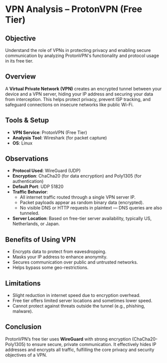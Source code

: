 # VPN Analysis – ProtonVPN (Free Tier)

## Objective
Understand the role of VPNs in protecting privacy and enabling secure communication by analyzing ProtonVPN's functionality and protocol usage in its free tier.

## Overview
A **Virtual Private Network (VPN)** creates an encrypted tunnel between your device and a VPN server, hiding your IP address and securing your data from interception. This helps protect privacy, prevent ISP tracking, and safeguard connections on insecure networks like public Wi-Fi.

## Tools & Setup
- **VPN Service**: ProtonVPN (Free Tier)
- **Analysis Tool**: Wireshark (for packet capture)
- **OS**: Linux

## Observations
- **Protocol Used**: WireGuard (UDP)
- **Encryption**: ChaCha20 (for data encryption) and Poly1305 (for authentication)
- **Default Port**: UDP 51820
- **Traffic Behavior**:  
  - All internet traffic routed through a single VPN server IP.
  - Packet payloads appear as random binary data (encrypted).
  - No visible DNS or HTTP requests in plaintext — DNS queries are also tunneled.
- **Server Location**: Based on free-tier server availability, typically US, Netherlands, or Japan.

## Benefits of Using VPN
- Encrypts data to protect from eavesdropping.
- Masks your IP address to enhance anonymity.
- Secures communication over public and untrusted networks.
- Helps bypass some geo-restrictions.

## Limitations
- Slight reduction in internet speed due to encryption overhead.
- Free tier offers limited server locations and sometimes lower speed.
- Cannot protect against threats outside the tunnel (e.g., phishing, malware).

## Conclusion
ProtonVPN’s free tier uses **WireGuard** with strong encryption (ChaCha20-Poly1305) to ensure secure, private communication. It effectively hides IP addresses and encrypts all traffic, fulfilling the core privacy and security objectives of a VPN.

